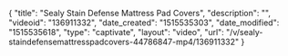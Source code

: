 {
    "title": "Sealy Stain Defense Mattress Pad Covers",
    "description": "",
    "videoid": "136911332",
    "date_created": "1515535303",
    "date_modified": "1515535618",
    "type": "captivate",
    "layout": "video",
    "url": "\/v\/sealy-staindefensemattresspadcovers-44786847-mp4\/136911332"
}